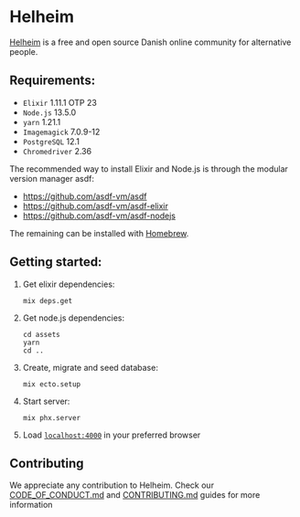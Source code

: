 # Helheim

[Helheim](https://helheim.dk) is a free and open source Danish online community for alternative people.

## Requirements:

  * `Elixir` 1.11.1 OTP 23
  * `Node.js` 13.5.0
  * `yarn` 1.21.1
  * `Imagemagick` 7.0.9-12
  * `PostgreSQL` 12.1
  * `Chromedriver` 2.36

The recommended way to install Elixir and Node.js is through the modular version manager asdf:

- https://github.com/asdf-vm/asdf
- https://github.com/asdf-vm/asdf-elixir
- https://github.com/asdf-vm/asdf-nodejs

The remaining can be installed with [Homebrew](https://brew.sh/).

## Getting started:

1. Get elixir dependencies:

    ```
    mix deps.get
    ```

2. Get node.js dependencies:

    ```
    cd assets
    yarn
    cd ..
    ```

3. Create, migrate and seed database:

    ```
    mix ecto.setup
    ```

4. Start server:

    ```
    mix phx.server
    ```

5. Load [`localhost:4000`](http://localhost:4000) in your preferred browser

## Contributing

We appreciate any contribution to Helheim.
Check our [CODE_OF_CONDUCT.md](CODE_OF_CONDUCT.md) and [CONTRIBUTING.md](CONTRIBUTING.md) guides for more information
